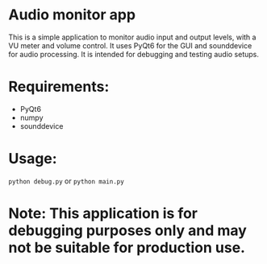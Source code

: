 # Audio monitor app

This is a simple application to monitor audio input and output levels,
with a VU meter and volume control. It uses PyQt6 for the GUI and
sounddevice for audio processing.
It is intended for debugging and testing audio setups.

# Requirements:
- PyQt6
- numpy
- sounddevice

# Usage:
`python debug.py` or `python main.py`

# Note: This application is for debugging purposes only and may not be suitable for production use.
